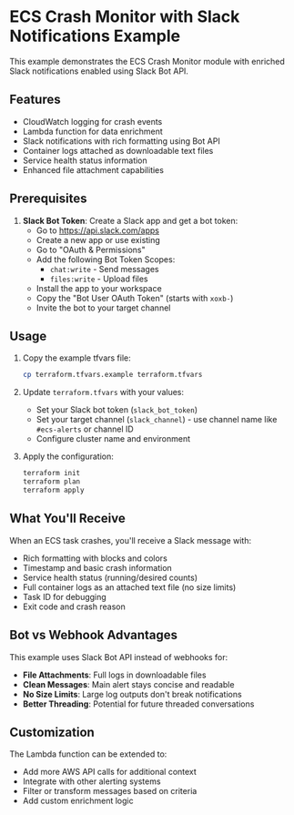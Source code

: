 # ECS Crash Monitor with Slack Notifications Example

This example demonstrates the ECS Crash Monitor module with enriched Slack notifications enabled using Slack Bot API.

## Features

- CloudWatch logging for crash events
- Lambda function for data enrichment
- Slack notifications with rich formatting using Bot API
- Container logs attached as downloadable text files
- Service health status information
- Enhanced file attachment capabilities

## Prerequisites

1. **Slack Bot Token**: Create a Slack app and get a bot token:
   - Go to https://api.slack.com/apps
   - Create a new app or use existing
   - Go to "OAuth & Permissions"
   - Add the following Bot Token Scopes:
     - `chat:write` - Send messages
     - `files:write` - Upload files  
   - Install the app to your workspace
   - Copy the "Bot User OAuth Token" (starts with `xoxb-`)
   - Invite the bot to your target channel

## Usage

1. Copy the example tfvars file:
   ```bash
   cp terraform.tfvars.example terraform.tfvars
   ```

2. Update `terraform.tfvars` with your values:
   - Set your Slack bot token (`slack_bot_token`)
   - Set your target channel (`slack_channel`) - use channel name like `#ecs-alerts` or channel ID
   - Configure cluster name and environment

3. Apply the configuration:
   ```bash
   terraform init
   terraform plan
   terraform apply
   ```

## What You'll Receive

When an ECS task crashes, you'll receive a Slack message with:
- Rich formatting with blocks and colors
- Timestamp and basic crash information
- Service health status (running/desired counts)
- Full container logs as an attached text file (no size limits)
- Task ID for debugging
- Exit code and crash reason

## Bot vs Webhook Advantages

This example uses Slack Bot API instead of webhooks for:
- **File Attachments**: Full logs in downloadable files
- **Clean Messages**: Main alert stays concise and readable
- **No Size Limits**: Large log outputs don't break notifications
- **Better Threading**: Potential for future threaded conversations

## Customization

The Lambda function can be extended to:
- Add more AWS API calls for additional context
- Integrate with other alerting systems
- Filter or transform messages based on criteria
- Add custom enrichment logic